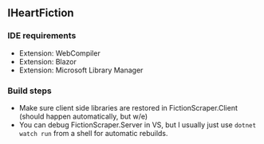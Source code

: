 ## IHeartFiction

### IDE requirements
- Extension: WebCompiler
- Extension: Blazor
- Extension: Microsoft Library Manager

### Build steps
- Make sure client side libraries are restored in FictionScraper.Client (should happen automatically, but w/e)
- You can debug FictionScraper.Server in VS, but I usually just use `dotnet watch run` from a shell for automatic rebuilds.